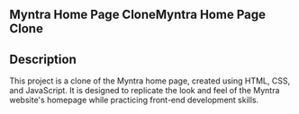 ## Myntra Home Page CloneMyntra Home Page Clone

## Description
This project is a clone of the Myntra home page, created using HTML, CSS, and JavaScript. It is designed to replicate the look and feel of the Myntra website's homepage while practicing front-end development skills.